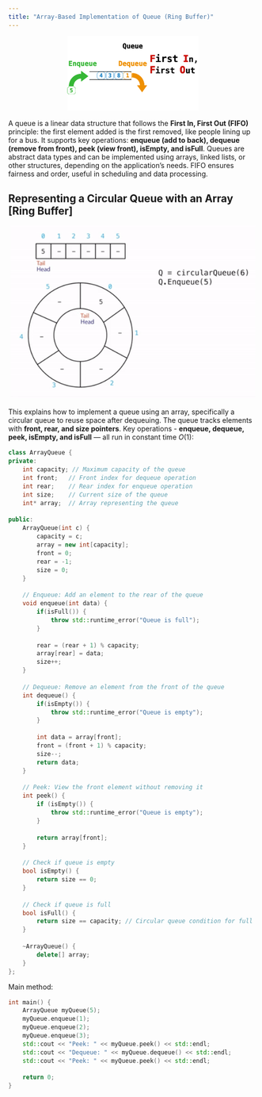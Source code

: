 ```yaml
---
title: "Array-Based Implementation of Queue (Ring Buffer)"
---
```


<div style="text-align: center;">
  <img src="/images/cpp/03-Linear-Data-Structures-and-Trees/FIFO.gif" alt="CLL" height="150">
</div>

A queue is a linear data structure that follows the **First In, First Out (FIFO)** principle: the first element added is the first removed, like people lining up for a bus. It supports key operations: **enqueue (add to back), dequeue (remove from front), peek (view front), isEmpty, and isFull**. Queues are abstract data types and can be implemented using arrays, linked lists, or other structures, depending on the application’s needs. FIFO ensures fairness and order, useful in scheduling and data processing.

## Representing a Circular Queue with an Array [Ring Buffer]

<div style="text-align: center;">
  <img src="/images/cpp/03-Linear-Data-Structures-and-Trees/LIFO-ring-buffer03.gif" alt="CLL" height="350">
</div>

This explains how to implement a queue using an array, specifically a circular queue to reuse space after dequeuing. The queue tracks elements with **front, rear, and size pointers**. Key operations - **enqueue, dequeue, peek, isEmpty, and isFull** — all run in constant time $O(1)$:

```cpp
class ArrayQueue {
private:
    int capacity; // Maximum capacity of the queue
    int front;   // Front index for dequeue operation
    int rear;    // Rear index for enqueue operation
    int size;    // Current size of the queue
    int* array;  // Array representing the queue

public:
    ArrayQueue(int c) {
        capacity = c;
        array = new int[capacity];
        front = 0;
        rear = -1;
        size = 0;
    }

    // Enqueue: Add an element to the rear of the queue
    void enqueue(int data) {
        if(isFull()) {
            throw std::runtime_error("Queue is full");
        }
        
        rear = (rear + 1) % capacity;
        array[rear] = data; 
        size++;
    }

    // Dequeue: Remove an element from the front of the queue
    int dequeue() {
        if(isEmpty()) {
            throw std::runtime_error("Queue is empty");
        }
        
        int data = array[front];
        front = (front + 1) % capacity;
        size--;
        return data; 
    } 

    // Peek: View the front element without removing it
    int peek() {
        if (isEmpty()) {
            throw std::runtime_error("Queue is empty");
        }

        return array[front];
    }

    // Check if queue is empty
    bool isEmpty() {
        return size == 0;
    }

    // Check if queue is full
    bool isFull() {
        return size == capacity; // Circular queue condition for full
    }

    ~ArrayQueue() {
        delete[] array;
    }
};
```

Main method:

```cpp
int main() {
    ArrayQueue myQueue(5);
    myQueue.enqueue(1);
    myQueue.enqueue(2);
    myQueue.enqueue(3);
    std::cout << "Peek: " << myQueue.peek() << std::endl;
    std::cout << "Dequeue: " << myQueue.dequeue() << std::endl;
    std::cout << "Peek: " << myQueue.peek() << std::endl;

    return 0;
}
```
